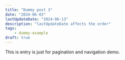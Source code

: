 ```yaml
---
title: "Dummy post 3"
date: "2024-06-03"
lastUpdateDate: "2024-06-13"
description: "lastUpdateDate affects the order"
tags:
    - dummy-example
draft: true
---
```


This is entry is just for pagination and navigation demo.
